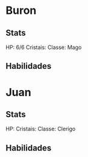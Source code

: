 # Buron

## Stats

HP: 6/6
Cristais: 
Classe: Mago

## Habilidades

# Juan

## Stats

HP: 
Cristais: 
Classe: Clerigo

## Habilidades
